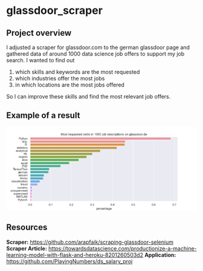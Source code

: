 # glassdoor_scraper
 
## Project overview
I adjusted a scraper for glassdoor.com to the german glassdoor page and gathered data of around 1000 data science job offers to support my job search. I wanted to find out

1. which skills and keywords are the most requested
2. which industries offer the most jobs
3. in which locations are the most jobs offered

So I can improve these skills and find the most relevant job offers.

## Example of a result
![most_requested_keywords](https://github.com/Olhaau/glassdoor_scraper/blob/master/most_requested_keywords.png)

## Resources

**Scraper:** https://github.com/arapfaik/scraping-glassdoor-selenium  
**Scraper Article:** https://towardsdatascience.com/productionize-a-machine-learning-model-with-flask-and-heroku-8201260503d2
**Application:** https://github.com/PlayingNumbers/ds_salary_proj  
